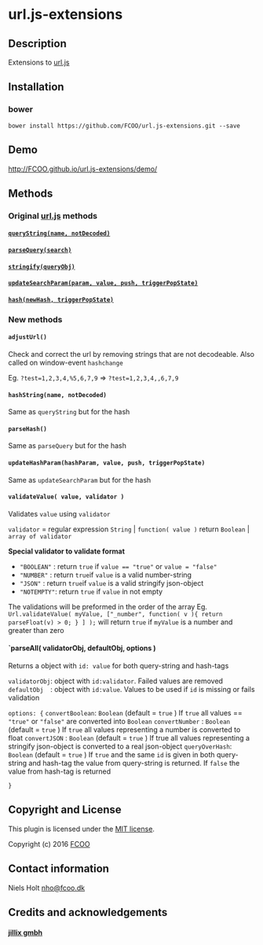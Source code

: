 # url.js-extensions
[url.js]: https://github.com/jillix/url.js


## Description
Extensions to [url.js]

## Installation
### bower
`bower install https://github.com/FCOO/url.js-extensions.git --save`

## Demo
http://FCOO.github.io/url.js-extensions/demo/ 

## Methods

### Original [url.js] methods

#### [`queryString(name, notDecoded)`](https://github.com/jillix/url.js#querystringname-notdecoded)

#### [`parseQuery(search)`](https://github.com/jillix/url.js#parsequerysearch)

#### [`stringify(queryObj)`](https://github.com/jillix/url.js#stringifyqueryobj)

#### [`updateSearchParam(param, value, push, triggerPopState)`](https://github.com/jillix/url.js#updatesearchparamparam-value-push-triggerpopstate)

#### [`hash(newHash, triggerPopState)`](https://github.com/jillix/url.js#hashnewhash-triggerpopstate)


### New methods

#### `adjustUrl()`
Check and correct the url by removing strings that are not decodeable. 
Also called on window-event `hashchange`

Eg. `?test=1,2,3,4,%5,6,7,9` => `?test=1,2,3,4,,6,7,9`

#### `hashString(name, notDecoded)`
Same as `queryString` but for the hash

#### `parseHash()`
Same as `parseQuery` but for the hash

#### `updateHashParam(hashParam, value, push, triggerPopState)`
Same as `updateSearchParam` but for the hash

#### `validateValue( value, validator )`
Validates `value` using `validator`

 `validator` = regular expression `String` | `function( value )` return `Boolean` | `array of validator`

**Special validator to validate format**
- `"BOOLEAN"` : return `true` if `value == "true"` or `value = "false"`
- `"NUMBER"`  : return `true`if `value` is a valid number-string
- `"JSON"`    : return `true`if `value` is a valid stringify json-object
- `"NOTEMPTY"`: return `true` if `value` in not empty

The validations will be preformed in the order of the array 
Eg. `Url.validateValue( myValue, ["_number", function( v ){ return parseFloat(v) > 0; } ] );` will return `true` if `myValue` is a number and greater than zero



#### `parseAll( validatorObj, defaultObj, options )

Returns a object with `id: value` for both query-string and hash-tags

`validatorObj`: object with `id:validator`. Failed values are removed 
`defaultObj  `: object with `id:value`. Values to be used if `id` is missing or fails validation 

`options: {`
`convertBoolean`: `Boolean` (default = `true` ) If `true` all values == `"true"` or `"false"` are converted into `Boolean`
`convertNumber` : `Boolean` (default = `true`  ) If `true` all values representing a number is converted to float
`convertJSON`  : `Boolean` (default = `true` ) If true all values representing a stringify json-object is converted to a real json-object
`queryOverHash`: `Boolean` (default = `true` ) If `true` and the same `id` is given in both query-string and hash-tag the value from query-string is returned. If `false` the value from hash-tag is returned

`}`


## Copyright and License
This plugin is licensed under the [MIT license](https://github.com/FCOO/url.js-extensions/LICENSE).

Copyright (c) 2016 [FCOO](https://github.com/FCOO)

## Contact information

Niels Holt nho@fcoo.dk


## Credits and acknowledgements
#### [jillix gmbh](https://github.com/jillix)